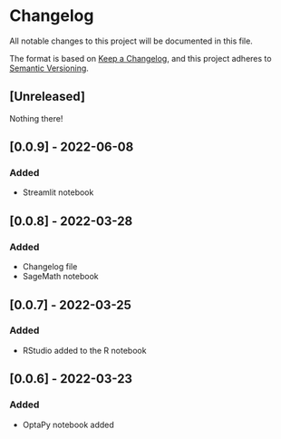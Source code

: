 # Changelog

All notable changes to this project will be documented in this file.

The format is based on [Keep a Changelog](https://keepachangelog.com/en/1.0.0/),
and this project adheres to [Semantic Versioning](https://semver.org/spec/v2.0.0.html).

## [Unreleased]

Nothing there!

## [0.0.9] - 2022-06-08

### Added

- Streamlit notebook

## [0.0.8] - 2022-03-28

### Added

- Changelog file
- SageMath notebook

## [0.0.7] - 2022-03-25

### Added

- RStudio added to the R notebook

## [0.0.6] - 2022-03-23

### Added

- OptaPy notebook added
